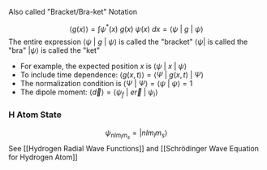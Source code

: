 Also called "Bracket/Bra-ket" Notation

$$
\langle g(x) \rangle = \int \psi^*(x)\ g(x) \ \psi(x)\ dx = \langle \psi\ | \ g\ |\ \psi \rangle
$$
The entire expression $\langle \psi\ | \ g\ |\ \psi \rangle$ is called the "bracket"
 $\langle \psi|$ is called the "bra"
 $| \psi \rangle$ is called the "ket"

* For example, the expected position $x$ is $\langle \psi\ | \ x\ |\ \psi \rangle$
* To include time dependence: $\langle g(x, t) \rangle = \langle \Psi\ | \ g(x, t)\ |\ \Psi \rangle$
* The normalization condition is $\langle \Psi\ |\ \Psi \rangle = \langle \psi\ |\ \psi \rangle = 1$
* The dipole moment: $\langle \vec{d}\rangle = \langle \psi_{f} \ | \ e \vec{r} \ |\ \psi_{i} \rangle$

### H Atom State
$$
\psi_{nlm_{l}m_{s}} = |nlm_{l}m_{s}\rangle
$$
See [[Hydrogen Radial Wave Functions]] and [[Schrödinger Wave Equation for Hydrogen Atom]]

